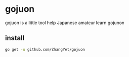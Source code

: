# gojuon

gojuon is a little tool help Japanese amateur learn gojunon

## install 

```bash
go get -u github.com/ZhangYet/gojuon
```
